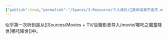 ```yaml
---
{"publish":true,"permalink":"/Spaces/3-Resource/个人成长/🐤我命由我不由天.md","created":"2025-07-29T23:04:32.273+08:00","modified":"2025-07-29T23:04:32.275+08:00","published":"2025-07-29T23:04:32.275+08:00","cssclasses":""}
---
```



似乎第一次听到是从[[Sources/Movies + TV/豆瓣影音导入/movie/哪吒之魔童降世\|哪吒降世]]中。